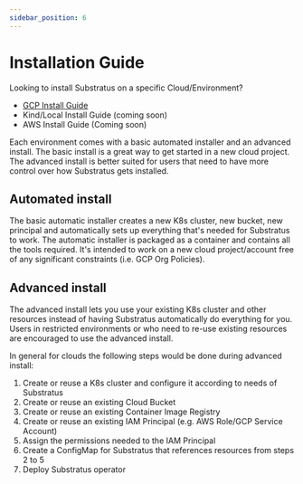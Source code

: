 ```yaml
---
sidebar_position: 6
---
```


# Installation Guide

Looking to install Substratus on a specific Cloud/Environment?

- [GCP Install Guide](./gcp.md)
- Kind/Local Install Guide (coming soon)
- AWS Install Guide (Coming soon)

Each environment comes with a basic automated installer and an advanced install.
The basic install is a great way to get started in a new cloud project. The advanced
install is better suited for users that need to have more control over how Substratus
gets installed.

## Automated install
The basic automatic installer creates a new K8s cluster, new bucket, new principal and automatically
sets up everything that's needed for Substratus to work. The automatic installer is packaged
as a container and contains all the tools required. It's intended to work on a new cloud
project/account free of any significant constraints (i.e. GCP Org Policies).

## Advanced install
The advanced install lets you use your existing K8s cluster and other resources instead
of having Substratus automatically do everything for you. Users in restricted environments
or who need to re-use existing resources are encouraged to use the advanced install.

In general for clouds the following steps would be done during advanced install:
1. Create or reuse a K8s cluster and configure it according to needs of Substratus
2. Create or reuse an existing Cloud Bucket
3. Create or reuse an existing Container Image Registry
4. Create or reuse an existing IAM Principal (e.g. AWS Role/GCP Service Account)
5. Assign the permissions needed to the IAM Principal
6. Create a ConfigMap for Substratus that references resources from steps 2 to 5
7. Deploy Substratus operator
